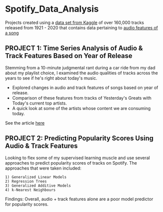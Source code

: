 # Spotify_Data_Analysis

Projects created using a [data set from Kaggle](https://www.kaggle.com/yamaerenay/spotify-dataset-19212020-160k-tracks) of over 160,000 tracks released from 1921 - 2020 that contains data pertaining to [audio features of a song](https://developer.spotify.com/documentation/web-api/reference/#endpoint-get-audio-features)


## PROJECT 1: Time Series Analysis of Audio & Track Features Based on Year of Release

Stemming from a 10-minute judgmental rant during a car ride from my dad about my playlist choice, I examined the audio qualities of tracks across the years to see if he's right about today's music. 

* Explored changes in audio and track features of songs based on year of release.  
* Comparison of these features from tracks of Yesterday's Greats with Today's current top artists.
* A quick look at some of the artists whose content we are consuming today. 

See the article [here](https://community.dataquest.io/t/using-data-analysis-to-see-if-my-dad-is-right-about-today-s-music/551251/1)


## PROJECT 2: Predicting Popularity Scores Using Audio & Track Features

Looking to flex some of my supervised learning muscle and use several approaches to predict popularity scores of tracks on Spotify.  The approaches that were taken included: 

    1) Generalized Linear Models 
    2) Regression Trees
    3) Generalized Additive Models 
    4) k-Nearest Neighbours 

Findings: Overall, audio + track features alone are a poor model predictor for popularity scores.
